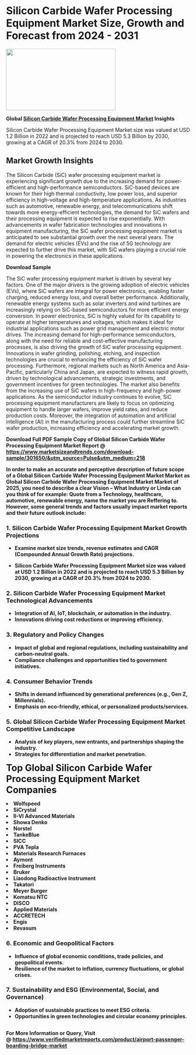 <H1>Silicon Carbide Wafer Processing Equipment Market Size, Growth and Forecast from 2024 - 2031</H1><img class="aligncenter size-medium wp-image-584254" src="https://thirdeyenews.in/wp-content/uploads/2024/09/Global-Market-Research-300x168.jpeg" alt="" width="300" height="168" /><p><strong>Global&nbsp;<a href="https://www.marketsizeandtrends.com/download-sample/301650/&amp;utm_source=Pulse&amp;utm_medium=218">Silicon Carbide Wafer Processing Equipment Market</a> Insights</strong></p><p>Silicon Carbide Wafer Processing Equipment Market size was valued at USD 1.2 Billion in 2022 and is projected to reach USD 5.3 Billion by 2030, growing at a CAGR of 20.3% from 2024 to 2030.</p><p><h2>Market Growth Insights</h2> <p>The Silicon Carbide (SiC) wafer processing equipment market is experiencing significant growth due to the increasing demand for power-efficient and high-performance semiconductors. SiC-based devices are known for their high thermal conductivity, low power loss, and superior efficiency in high-voltage and high-temperature applications. As industries such as automotive, renewable energy, and telecommunications shift towards more energy-efficient technologies, the demand for SiC wafers and their processing equipment is expected to rise exponentially. With advancements in wafer fabrication technologies and innovations in equipment manufacturing, the SiC wafer processing equipment market is anticipated to see substantial growth over the next several years. The demand for electric vehicles (EVs) and the rise of 5G technology are expected to further drive this market, with SiC wafers playing a crucial role in powering the electronics in these applications.</p> <p><strong>Download Sample</strong></p> <p>The SiC wafer processing equipment market is driven by several key factors. One of the major drivers is the growing adoption of electric vehicles (EVs), where SiC wafers are integral for power electronics, enabling faster charging, reduced energy loss, and overall better performance. Additionally, renewable energy systems such as solar inverters and wind turbines are increasingly relying on SiC-based semiconductors for more efficient energy conversion. In power electronics, SiC is highly valued for its capability to operate at higher temperatures and voltages, which makes it ideal for industrial applications such as power grid management and electric motor drives. The increasing demand for high-performance semiconductors, along with the need for reliable and cost-effective manufacturing processes, is also driving the growth of SiC wafer processing equipment. Innovations in wafer grinding, polishing, etching, and inspection technologies are crucial to enhancing the efficiency of SiC wafer processing. Furthermore, regional markets such as North America and Asia-Pacific, particularly China and Japan, are expected to witness rapid growth, driven by technological advancements, strategic investments, and government incentives for green technologies. The market also benefits from the increasing use of SiC wafers in high-frequency and high-power applications. As the semiconductor industry continues to evolve, SiC processing equipment manufacturers are likely to focus on optimizing equipment to handle larger wafers, improve yield rates, and reduce production costs. Moreover, the integration of automation and artificial intelligence (AI) in the manufacturing process could further streamline SiC wafer production, increasing efficiency and accelerating market growth. <p><strong></p><p><span class=""><strong>Download Full PDF Sample Copy of Global Silicon Carbide Wafer Processing Equipment Market Report</strong> @ <a href="https://www.marketsizeandtrends.com/download-sample/301650/&amp;utm_source=Pulse&amp;utm_medium=218" target="_blank">https://www.marketsizeandtrends.com/download-sample/301650/&amp;utm_source=Pulse&amp;utm_medium=218</a></span></p><p>In order to make an accurate and perceptive description of future scope of a Global&nbsp;Silicon Carbide Wafer Processing Equipment Market Market as Global&nbsp;Silicon Carbide Wafer Processing Equipment Market Market of 2025, you need to describe a clear Vision &ndash; What Industry or Linda can you think of for example: Quote from a Technology, healthcare, automotive, renewable energy, name the market you are Reffering to. However, some general trends and factors usually impact market reports and their future outlook include:</p><h3>1.&nbsp;<strong>Silicon Carbide Wafer Processing Equipment Market Growth Projections</strong></h3><ul><li>Examine market size trends, revenue estimates and CAGR (Compounded Annual Growth Rate) projections.</li><li><p>Silicon Carbide Wafer Processing Equipment Market size was valued at USD 1.2 Billion in 2022 and is projected to reach USD 5.3 Billion by 2030, growing at a CAGR of 20.3% from 2024 to 2030.</p></li></ul><h3>2.&nbsp;<strong>Silicon Carbide Wafer Processing Equipment Market Technological Advancements</strong></h3><ul><li>Integration of AI, IoT, blockchain, or automation in the industry.</li><li>Innovations driving cost reductions or improving efficiency.</li></ul><h3>3.&nbsp;<strong>Regulatory and Policy Changes</strong></h3><ul><li>Impact of global and regional regulations, including sustainability and carbon-neutral goals.</li><li>Compliance challenges and opportunities tied to government initiatives.</li></ul><h3>4.&nbsp;<strong>Consumer Behavior Trends</strong></h3><ul><li>Shifts in demand influenced by generational preferences (e.g., Gen Z, Millennials).</li><li>Emphasis on eco-friendly, ethical, or personalized products/services.</li></ul><h3>5.&nbsp;<strong>Global Silicon Carbide Wafer Processing Equipment Market Competitive Landscape</strong></h3><ul><li>Analysis of key players, new entrants, and partnerships shaping the industry.</li><li>Strategies for differentiation and market penetration.</li></ul><p data-pm-slice="1 1 []"><span style="color: inherit; font-family: inherit; font-size: 25px;">Top Global Silicon Carbide Wafer Processing Equipment Market Companies</span></p><div class="" data-test-id=""><p><li>Wolfspeed</li><li> SiCrystal</li><li> II-VI Advanced Materials</li><li> Showa Denko</li><li> Norstel</li><li> TankeBlue</li><li> SICC</li><li> PVA Tepla</li><li> Materials Research Furnaces</li><li> Aymont</li><li> Freiberg Instruments</li><li> Bruker</li><li> Liaodong Radioactive Instrument</li><li> Takatori</li><li> Meyer Burger</li><li> Komatsu NTC</li><li> DISCO</li><li> Applied Materials</li><li> ACCRETECH</li><li> Engis</li><li> Revasum</li></p></div><h3>6.&nbsp;<strong>Economic and Geopolitical Factors</strong></h3><ul><li>Influence of global economic conditions, trade policies, and geopolitical events.</li><li>Resilience of the market to inflation, currency fluctuations, or global crises.</li></ul><h3>7.&nbsp;<strong>Sustainability and ESG (Environmental, Social, and Governance)</strong></h3><ul><li>Adoption of sustainable practices to meet ESG criteria.</li><li>Opportunities in green technologies and circular economy principles.</li></ul><h2><strong style="font-size: 14px;">For More Information or Query, Visit @&nbsp;</strong><a style="background-color: #ffffff; font-size: 14px;" href="https://www.marketsizeandtrends.com/report/silicon-carbide-wafer-processing-equipment-market/" target="_blank">https://www.verifiedmarketreports.com/product/airport-passenger-boarding-bridge-market</a></h2>
